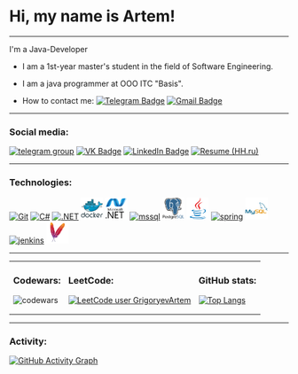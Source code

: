 # Hi, my name is Artem!

---


I'm a Java-Developer

- I am a 1st-year master's student in the field of Software Engineering.

- I am a java programmer at OOO ITC "Basis".


- How to contact me: [![Telegram Badge](https://img.shields.io/badge/-agrigoryev13-blue?style=flat&logo=Telegram&logoColor=white)](https://t.me/agrigoryev13) [![Gmail Badge](https://img.shields.io/badge/-Gmail-red?style=flat&logo=Gmail&logoColor=white)](mailto:agrigoryev13@yandex.ru)

---

### Social media:
<div id="badges">
    <a href="https://t.me/agrigoryev13" target="_blank">
      <img src="https://cdn-icons-png.flaticon.com/512/2111/2111646.png" width="40" height="40" alt="telegram group" /></a>
    <a href="https://vk.com/agrigoryev13" target="_blank">
      <img src="https://cdn-icons-png.flaticon.com/512/145/145813.png" width="40" height="40" alt="VK Badge"/></a>
    <a href="https://www.linkedin.com/in/artem-grigoryev-8ab0b6349/" target="_blank">
      <img src="https://cdn-icons-png.flaticon.com/512/174/174857.png" width="40" height="40" alt="LinkedIn Badge"/></a>
   <a href="https://saransk.hh.ru/resume/071a3803ff0e3545fc0039ed1f656535467575" target="_blank">
    <img src="https://cdn-icons-png.flaticon.com/512/6186/6186195.png" width="40" height="40" alt="Resume (HH.ru)" />
  </a>
</a>

  </div>

---

### Technologies:

<div>
  <a href="https://git-scm.com/" target="_blank" rel="noreferrer"><img src="https://raw.githubusercontent.com/danielcranney/readme-generator/main/public/icons/skills/git-colored.svg" width="36" height="36" alt="Git" /></a>
  <a href="https://docs.microsoft.com/en-us/dotnet/csharp/" target="_blank" rel="noreferrer"><img src="https://raw.githubusercontent.com/danielcranney/readme-generator/main/public/icons/skills/csharp-colored.svg" width="36" height="36" alt="C#" /></a>
  <a href="https://dotnet.microsoft.com/en-us/" target="_blank" rel="noreferrer"><img src="https://raw.githubusercontent.com/danielcranney/readme-generator/main/public/icons/skills/dot-net-colored.svg" width="36" height="36" alt=".NET" /></a>
  <a href="https://www.docker.com/" target="_blank" rel="noreferrer"> <img src="https://raw.githubusercontent.com/devicons/devicon/master/icons/docker/docker-original-wordmark.svg" alt="docker" width="40" height="40"/></a>
  <a href="https://dotnet.microsoft.com/" target="_blank" rel="noreferrer"> <img src="https://raw.githubusercontent.com/devicons/devicon/master/icons/dot-net/dot-net-original-wordmark.svg" alt="dotnet" width="40" height="40"/></a>
  <a href="https://www.microsoft.com/en-us/sql-server" target="_blank" rel="noreferrer"> <img src="https://www.svgrepo.com/show/303229/microsoft-sql-server-logo.svg" alt="mssql" width="40" height="40"/></a>
  <a href="https://www.postgresql.org" target="_blank" rel="noreferrer"> <img src="https://raw.githubusercontent.com/devicons/devicon/master/icons/postgresql/postgresql-original-wordmark.svg" alt="postgresql" width="40" height="40"/></a>
  <!-- Java and Spring-related technologies -->
  <a href="https://www.java.com" target="_blank" rel="noreferrer"> <img src="https://raw.githubusercontent.com/devicons/devicon/master/icons/java/java-original.svg" alt="java" width="40" height="40"/></a>
  <a href="https://spring.io/" target="_blank" rel="noreferrer"> <img src="https://www.vectorlogo.zone/logos/springio/springio-icon.svg" alt="spring" width="40" height="40"/></a>
  <a href="https://www.mysql.com/" target="_blank" rel="noreferrer"> <img src="https://raw.githubusercontent.com/devicons/devicon/master/icons/mysql/mysql-original-wordmark.svg" alt="mysql" width="40" height="40"/></a>
  <a href="https://www.jenkins.io" target="_blank" rel="noreferrer"> <img src="https://www.vectorlogo.zone/logos/jenkins/jenkins-icon.svg" alt="jenkins" width="40" height="40"/></a>
  <a href="https://maven.apache.org/" target="_blank" rel="noreferrer"> <img src="https://raw.githubusercontent.com/devicons/devicon/master/icons/maven/maven-original.svg" alt="maven" width="40" height="40"/></a>
</div>

---

<table>
  <tr>
    <td>
        
### Codewars:
![codewars](https://www.codewars.com/users/agrigoryev/badges/large)
</td>
    <td>
        
### LeetCode:
[![LeetCode user GrigoryevArtem](https://img.shields.io/badge/dynamic/json?style=for-the-badge&labelColor=black&color=%23ffa116&label=Solved&query=solvedOverTotal&url=https%3A%2F%2Fleetcode-badge.vercel.app%2Fapi%2Fusers%2FGrigoryevArtem&logo=leetcode&logoColor=yellow)](https://leetcode.com/GrigoryevArtem/)
 </td>
   <td>
       
### GitHub stats:
[![Top Langs](https://github-readme-stats.vercel.app/api/top-langs/?username=GrigoryevArtem&layout=compact)](https://github.com/anuraghazra/github-readme-stats)
</td>       
   </tr>
</table>

---

### Activity:
[![GitHub Activity Graph](https://github-readme-activity-graph.vercel.app/graph?username=GrigoryevArtem&theme=tokyo-night)](https://github.com/GrigoryevArtem)
